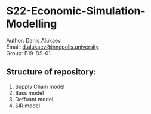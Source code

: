 # S22-Economic-Simulation-Modelling
Author: Danis Alukaev \
Email: d.alukaev@innopolis.university \
Group: B19-DS-01 

## Structure of repository:
1. Supply Chain model
2. Bass model
3. Deffuant model
4. SIR model
